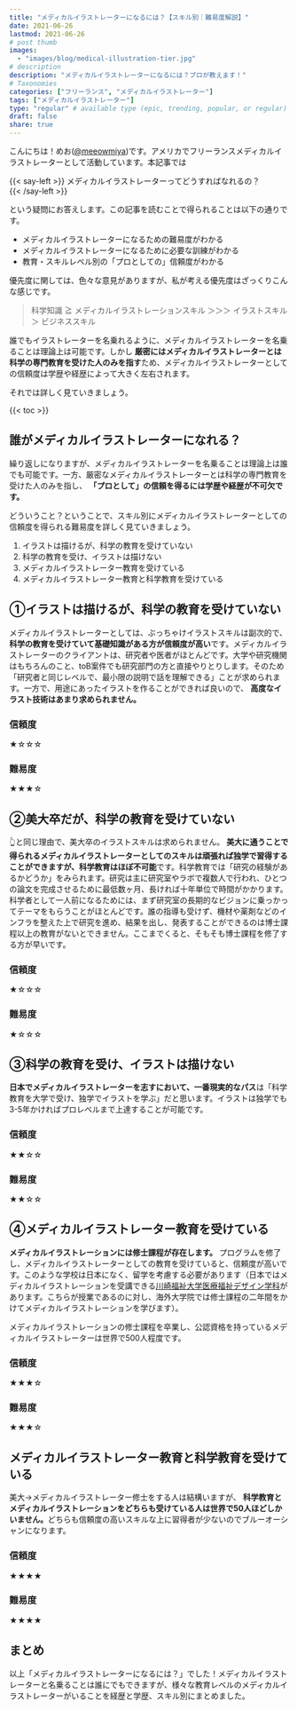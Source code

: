 ```yaml
---
title: "メディカルイラストレーターになるには？【スキル別｜難易度解説】"
date: 2021-06-26
lastmod: 2021-06-26
# post thumb
images:
  - "images/blog/medical-illustration-tier.jpg"
# description
description: "メディカルイラストレーターになるには？プロが教えます！"
# Taxonomies
categories: ["フリーランス", "メディカルイラストレーター"]
tags: ["メディカルイラストレーター"]
type: "regular" # available type (epic, trending, popular, or regular)
draft: false
share: true
---
```


こんにちは！めお(<u><a href="https://twitter.com/meeowmiya" target="_blank">@meeowmiya</a></u>)です。アメリカでフリーランスメディカルイラストレーターとして活動しています。本記事では

{{< say-left >}}
メディカルイラストレーターってどうすればなれるの？	
{{< /say-left >}}

という疑問にお答えします。この記事を読むことで得られることは以下の通りです。

* メディカルイラストレーターになるための難易度がわかる
* メディカルイラストレーターになるために必要な訓練がわかる
* 教育・スキルレベル別の「プロとしての」信頼度がわかる

優先度に関しては、色々な意見がありますが、私が考える優先度はざっくりこんな感じです。

> 科学知識 ≧ メディカルイラストレーションスキル ＞＞＞ イラストスキル ＞ ビジネススキル

誰でもイラストレーターを名乗れるように、メディカルイラストレーターを名乗ることは理論上は可能です。しかし<span class="keiko-red"> **厳密にはメディカルイラストレーターとは科学の専門教育を受けた人のみを指す**</span>ため、メディカルイラストレーターとしての信頼度は学歴や経歴によって大きく左右されます。

それでは詳しく見ていきましょう。

{{< toc >}}

## 誰がメディカルイラストレーターになれる？

繰り返しになりますが、メディカルイラストレーターを名乗ることは理論上は誰でも可能です。一方、厳密なメディカルイラストレーターとは科学の専門教育を受けた人のみを指し、<span class="keiko-red"> **「プロとして」の信頼を得るには学歴や経歴が不可欠です。**</span>

どういうこと？ということで、スキル別にメディカルイラストレーターとしての信頼度を得られる難易度を詳しく見ていきましょう。

1. イラストは描けるが、科学の教育を受けていない
2. 科学の教育を受け、イラストは描けない
3. メディカルイラストレーター教育を受けている
4. メディカルイラストレーター教育と科学教育を受けている

## ①イラストは描けるが、科学の教育を受けていない


メディカルイラストレーターとしては、ぶっちゃけイラストスキルは副次的で、<span class="keiko-red"> **科学の教育を受けていて基礎知識がある方が信頼度が高い**</span>です。メディカルイラストレーターのクライアントは、研究者や医者がほとんどです。大学や研究機関はもちろんのこと、toB案件でも研究部門の方と直接やりとりします。そのため「研究者と同じレベルで、最小限の説明で話を理解できる」ことが求められます。一方で、用途にあったイラストを作ることができれば良いので、<span class="keiko-red"> **高度なイラスト技術はあまり求められません。**</span>

### 信頼度
★☆☆☆

### 難易度
★★★☆

## ②美大卒だが、科学の教育を受けていない

👆と同じ理由で、美大卒のイラストスキルは求められません。<span class="keiko-red"> **美大に通うことで得られるメディカルイラストレーターとしてのスキルは頑張れば独学で習得することができますが、科学教育はほぼ不可能**</span>です。科学教育では「研究の経験があるかどうか」をみられます。研究は主に研究室やラボで複数人で行われ、ひとつの論文を完成させるために最低数ヶ月、長ければ十年単位で時間がかかります。科学者として一人前になるためには、まず研究室の長期的なビジョンに乗っかってテーマをもらうことがほとんどです。誰の指導も受けず、機材や薬剤などのインフラを整えた上で研究を進め、結果を出し、発表することができるのは博士課程以上の教育がないとできません。ここまでくると、そもそも博士課程を修了する方が早いです。

### 信頼度
★☆☆☆

### 難易度
★☆☆☆

## ③科学の教育を受け、イラストは描けない

<span class="keiko-red"> **日本でメディカルイラストレーターを志すにおいて、一番現実的なパス**</span>は「科学教育を大学で受け、独学でイラストを学ぶ」だと思います。イラストは独学でも3-5年かければプロレベルまで上達することが可能です。
### 信頼度
★★☆☆ 
### 難易度
★★☆☆




## ④メディカルイラストレーター教育を受けている

<span class="keiko-red"> **メディカルイラストレーションには修士課程が存在します。**</span> プログラムを修了し、メディカルイラストレーターとしての教育を受けていると、信頼度が高いです。このような学校は日本になく、留学を考慮する必要があります（日本ではメディカルイラストレーションを受講できる<a href="https://w.kawasaki-m.ac.jp/dept/management_dm/"><u>川崎福祉大学医療福祉デザイン学科</u></a>があります。こちらが授業であるのに対し、海外大学院では修士課程の二年間をかけてメディカルイラストレーションを学びます）。

メディカルイラストレーションの修士課程を卒業し、公認資格を持っているメディカルイラストレーターは世界で500人程度です。

<!-- メディカルイラストレーターの修士課程はこちらにまとめています。-->

### 信頼度 
★★★☆
### 難易度
★★★☆


## メディカルイラストレーター教育と科学教育を受けている

美大→メディカルイラストレーター修士をする人は結構いますが、<span class="keiko-red"> **科学教育とメディカルイラストレーションをどちらも受けている人は世界で50人ほどしかいません。**</span>どちらも信頼度の高いスキルな上に習得者が少ないのでブルーオーシャンになります。

### 信頼度
★★★★


### 難易度
★★★★



## まとめ

以上「メディカルイラストレーターになるには？」でした！メディカルイラストレーターと名乗ることは誰にでもできますが、様々な教育レベルのメディカルイラストレーターがいることを経歴と学歴、スキル別にまとめました。